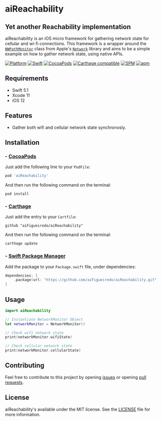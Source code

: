 # aiReachability
## Yet another Reachability implementation

aiReachability is an iOS micro framework for gathering network state for cellular and wi-fi connections.
This framework is a wrapper around the [`NWPathMonitor`](https://developer.apple.com/documentation/network/nwpathmonitor) class from Apple's [`Network`](https://developer.apple.com/documentation/network) library and aims to be a simple example on how to gather network state, using native APIs.


[![Platform](https://img.shields.io/cocoapods/p/aiReachability.svg?style=flat)](http://cocoapods.org/pods/aiReachability)
[![Swift](https://img.shields.io/badge/swift-5.1-orange.svg)](https://cocoapods.org/pods/aiReachability)
[![CocoaPods](https://img.shields.io/cocoapods/v/aiReachability.svg)](https://cocoapods.org/pods/aiReachability)
[![Carthage compatible](https://img.shields.io/badge/Carthage-compatible-4BC51D.svg?style=flat)](https://github.com/Carthage/Carthage)
[![SPM](https://img.shields.io/badge/swift%20package%20manager-compatible-green.svg)](https://github.com/aiFigueiredo/aiReachability/)
[![apm](https://img.shields.io/apm/l/vim-mode.svg)](https://github.com/aiFigueiredo/aiReachability/blob/master/LICENSE)


## Requirements

* Swift 5.1
* Xcode 11
* iOS 12


## Features
* Gather both wifi and cellular network state synchronosly.


## Installation

### - [CocoaPods](https://cocoapods.org)

Just add the following line to your `PodFile`:

```ruby
pod 'aiReachability'
```
And then run the following command on the terminal:

```bash
pod install
```

### - [Carthage](https://github.com/Carthage/Carthage)

Just add the entry to your `Cartfile`:

```
github "aiFigueiredo/aiReachability"
```

And then run the following command on the terminal:

```bash
carthage update
```

### - [Swift Package Manager](https://swift.org/package-manager/)

Add the package to your `Package.swift` file, under dependencies:

```swift
dependencies: [
    .package(url: "https://github.com/aiFigueiredo/aiReachability.git", from: "1.0.0")
]
```


## Usage

```swift
import aiReachability

// Instantiate NetworkMonitor Object
let networkMonitor = NetworkMonitor()

// Check wifi network state
print(networkMonitor.wifiState)

// Check cellular network state
print(networkMonitor.cellularState)
```


## Contributing

Feel free to contribute to this project by opening [issues](https://github.com/aiFigueiredo/aiReachability/issues?q=is%3Aissue+is%3Aopen+sort%3Aupdated-desc) or opening [pull requests](https://github.com/aiFigueiredo/aiReachability/pulls?q=is%3Apr+is%3Aopen+sort%3Aupdated-desc).


## License

aiReachability's available under the MIT license. See the [LICENSE](https://github.com/aiFigueiredo/aiReachability/blob/master/LICENSE) file for more information.
